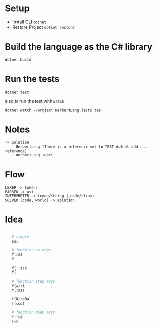 # Setup

* Install CLI `dotnet` 
* Restore Project `dotnet restore`


# Build the language as the C# library

`dotnet build`


# Run the tests

`dotnet test`

also to run the test with `watch`

`dotnet watch --project HerbertLang.Tests tes`


# Notes 

```
-> Solution  
   - HerbertLang (There is a reference set to TEST dotnet add ... reference)
   - HerbertLang.Tests 
```

# Flow 

```
LEXER -> tokens
PARSER -> ast
INTERPRETER -> (code/string | code/steps)
SOLVER (code, world) -> solution
```

# Idea 

```python

   # simple 
   sss

   # function no args
   f:sss
   f

   f():sss
   f()

   # function step args
   f(A):A
   f(sss)

   f(B):aBa
   f(sss)

   # function deep args
   f:f=@
   f=0

```